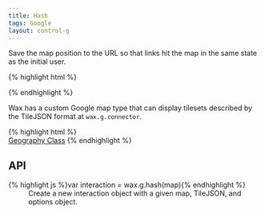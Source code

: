 ```yaml
---
title: Hash
tags: Google
layout: control-g
---
```


Save the map position to the URL so that links hit the map in the same state as
the initial user.

{% highlight html %}
<html>
<head>
  <script
    src='http://maps.google.com/maps/api/js?sensor=false'
    type='text/javascript'></script>
  <script
    src='wax/dist/wax.g.min.js'
    type='text/javascript'></script>
  <link
    href='wax/theme/controls.css'
    rel='stylesheet'
    type='text/css' />
{% endhighlight %}

Wax has a custom Google map type that can display tilesets described by
the TileJSON format at `wax.g.connector`.

<div class='live'>
{% highlight html %}
<div id='map-div'></div>
<a class='attribution' href='http://mapbox.com/tileset/geography-class'>Geography Class</a>
<script>
var tilejson = {
  tilejson: '1.0.0',
  scheme: 'tms',
  tiles: ['http://a.tiles.mapbox.com/mapbox/1.0.0/geography-class/{z}/{x}/{y}.png'],
  grids: ['http://a.tiles.mapbox.com/mapbox/1.0.0/geography-class/{z}/{x}/{y}.grid.json'],
  formatter: function(options, data) { return data.NAME }
};

var map = new google.maps.Map(
  document.getElementById('map-div'), {
    center: new google.maps.LatLng(0, 0),
    disableDefaultUI: true,
    zoom: 1,
    mapTypeId: google.maps.MapTypeId.ROADMAP });
map.mapTypes.set('mb', new wax.g.connector(tilejson));
map.setMapTypeId('mb');
wax.g.hash(map);
</script>
{% endhighlight %}
</div>

## API

<dl>
  <dt>{% highlight js %}var interaction = wax.g.hash(map){% endhighlight %}</dt>
  <dd>
    Create a new interaction object with a given map, TileJSON, and options object.
  </dd>
</dl>

